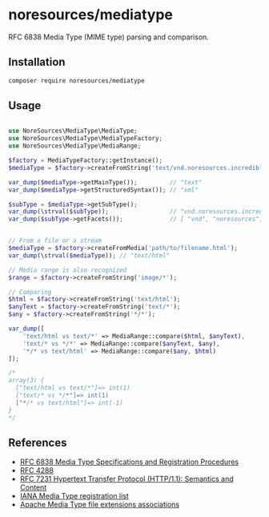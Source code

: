 noresources/mediatype
================================

RFC 6838 Media Type (MIME type) parsing and comparison.  

## Installation

```bash
composer require noresources/mediatype
```

## Usage
```php

use NoreSources\MediaType\MediaType;
use NoreSources\MediaType\MediaTypeFactory;
use NoreSources\MediaType\MediaRange;

$factory = MediaTypeFactory::getInstance();
$mediaType = $factory->createFromString('text/vnd.noresources.incredibly.flexible+xml');

var_dump($mediaType->getMainType());         // "text"
var_dump($mediaType->getStructuredSyntax()); // "xml"

$subType = $mediaType->getSubType();
var_dump(\strval($subType));                 // "vnd.noresources.incredibly.flexible+xml"
var_dump($subType->getFacets());             // [ "vnd", "noresources", "incredibly", "flexible" ]


// From a file or a stream
$mediaType = $factory->createFromMedia('path/to/filename.html');
var_dump(\strval($mediaType)); // "text/html"

// Media range is also recognized
$range = $factory->createFromString('image/*');

// Comparing
$html = $factory->createFromString('text/html');
$anyText = $factory->createFromString('text/*');
$any = $factory->createFromString('*/*');

var_dump([
	'text/html vs text/*' => MediaRange::compare($html, $anyText),
	'text/* vs */*' => MediaRange::compare($anyText, $any),
	'*/* vs text/html' => MediaRange::compare($any, $html)
]);

/*
array(3) {
  ["text/html vs text/*"]=> int(1)
  ["text/* vs */*"]=> int(1)
  ["*/* vs text/html"]=> int(-1)
}
*/
```

## References

- [RFC 6838 Media Type Specifications and Registration Procedures](https://tools.ietf.org/html/rfc6838)
 - [RFC 4288](https://tools.ietf.org/html/rfc4288#section-4.3)
- [RFC 7231 Hypertext Transfer Protocol (HTTP/1.1): Semantics and Content](https://tools.ietf.org/html/rfc7231#section-3.1.1.1)
- [IANA Media Type registration list](https://www.iana.org/assignments/media-types/media-types.xhtml)
- [Apache Media Type file extensions associations](https://svn.apache.org/repos/asf/httpd/httpd/trunk/docs/conf/mime.types)
